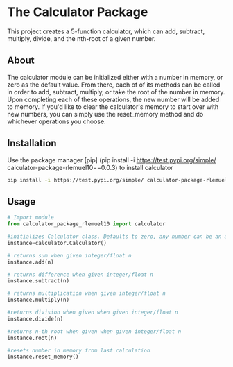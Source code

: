 
# The Calculator Package 

This project creates a 5-function calculator, which can add, subtract, multiply, divide, and the nth-root of a given number.  

## About

The calculator module can be initialized either with a number in memory, or zero as the default value. From there, each of of its methods can be called in order to add, subtract, multiply, or take the root of the number in memory. 
Upon completing each of these operations, the new number will be added to memory. If you'd like to clear the calculator's memory to start over with new numbers, you can simply use the reset_memory method and do whichever operations you choose. 

## Installation

Use the package manager [pip] (pip install -i https://test.pypi.org/simple/ calculator-package-rlemuel10==0.0.3) to install calculator

```bash
pip install -i https://test.pypi.org/simple/ calculator-package-rlemuel10==0.0.3
```

## Usage

```python
# Import module
from calculator_package_rlemuel10 import calculator

#initializes Calculator class. Defaults to zero, any number can be an arg
instance=calculator.Calculator()

# returns sum when given integer/float n
instance.add(n)

# returns difference when given integer/float n
instance.subtract(n)

# returns multiplication when given integer/float n 
instance.multiply(n)

#returns division when given when given integer/float n
instance.divide(n)

#returns n-th root when given when given integer/float n
instance.root(n)

#resets number in memory from last calculation
instance.reset_memory()

 
